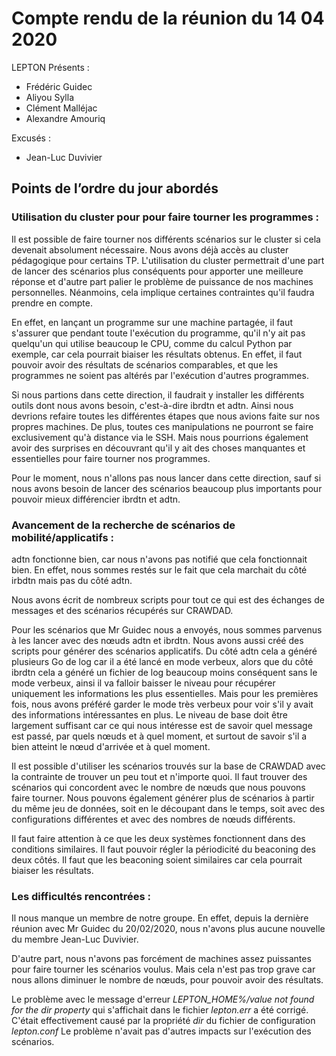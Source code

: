 # Compte rendu de la réunion du 14 04 2020  
 
LEPTON Présents :  
 
- Frédéric Guidec  
- Aliyou Sylla  
- Clément Malléjac  
- Alexandre Amouriq  
 
Excusés :  
 
- Jean-Luc Duvivier
 
## Points de l’ordre du jour abordés
 
### Utilisation du cluster pour pour faire tourner les programmes : 
Il est possible de faire tourner nos différents scénarios sur le cluster si cela devenait absolument nécessaire.
Nous avons déjà accès  au cluster pédagogique pour certains TP. L'utilisation du cluster permettrait d'une part de lancer des scénarios plus conséquents pour apporter une meilleure réponse et d'autre part palier le problème de puissance de nos machines personnelles. Néanmoins, cela implique certaines contraintes qu'il faudra prendre en compte.
 
En effet, en lançant un programme sur une machine partagée, il faut s'assurer que pendant toute l'exécution du programme, qu'il n'y ait pas quelqu'un qui utilise beaucoup le CPU, comme du calcul Python par exemple, car cela pourrait biaiser les résultats obtenus. En effet, il faut pouvoir avoir des résultats de scénarios comparables, et que les programmes ne soient pas altérés par l'exécution d'autres programmes.  
 
Si nous partions dans cette direction, il faudrait y installer les différents outils dont nous avons besoin, c'est-à-dire ibrdtn et adtn. Ainsi nous devrions refaire toutes les différentes étapes que nous avions faite sur nos propres machines. De plus, toutes ces manipulations ne pourront se faire exclusivement qu'à distance via le SSH. Mais nous pourrions également avoir des surprises en découvrant qu'il y ait des choses manquantes et essentielles pour faire tourner nos programmes.  
 
Pour le moment, nous n'allons pas nous lancer dans cette direction, sauf si nous avons besoin de lancer des scénarios beaucoup plus importants pour pouvoir mieux différencier ibrdtn et adtn.  
 
### Avancement de la recherche de scénarios de mobilité/applicatifs :  
adtn fonctionne bien, car nous n'avons pas notifié que cela fonctionnait bien. En effet, nous sommes restés sur le fait que cela marchait du côté irbdtn mais pas du côté adtn.  
 
Nous avons écrit de nombreux scripts pour tout ce qui est des échanges de messages et des scénarios récupérés sur CRAWDAD.  
 
Pour les scénarios que Mr Guidec nous a envoyés, nous sommes parvenus à les lancer avec des nœuds adtn et ibrdtn. Nous avons aussi créé des scripts pour générer des scénarios applicatifs. Du côté adtn cela a généré plusieurs Go de log car il a été lancé en mode verbeux, alors que du côté ibrdtn cela a généré un fichier de log beaucoup moins conséquent sans le mode verbeux, ainsi il va falloir baisser le niveau pour récupérer uniquement les informations les plus essentielles. Mais pour les premières fois, nous avons préféré garder le mode très verbeux pour voir s'il y avait des informations intéressantes en plus. Le niveau de base doit être largement suffisant car ce qui nous intéresse est de savoir quel message est passé, par quels nœuds et à quel moment, et surtout de savoir s'il a bien atteint le nœud d'arrivée et à quel moment.  
 
Il est possible d'utiliser les scénarios trouvés sur la base de CRAWDAD avec la contrainte de trouver un peu tout et n'importe quoi. Il faut trouver des scénarios qui concordent avec le nombre de nœuds que nous pouvons faire tourner. Nous pouvons également générer plus de scénarios à partir du même jeu de données, soit en le découpant dans le temps, soit avec des configurations différentes et avec des nombres de nœuds différents.  
 
Il faut faire attention à ce que les deux systèmes fonctionnent dans des conditions similaires. Il faut pouvoir régler la périodicité du beaconing des deux côtés. Il faut que les beaconing soient similaires car cela pourrait biaiser les résultats.  
 
### Les difficultés rencontrées :  
Il nous manque un membre de notre groupe. En effet, depuis la dernière réunion avec Mr Guidec du 20/02/2020, nous n'avons plus aucune nouvelle du membre Jean-Luc Duvivier.  
 
D'autre part, nous n'avons pas forcément de machines assez puissantes pour faire tourner les scénarios voulus. Mais cela n'est pas trop grave car nous allons diminuer le nombre de nœuds, pour pouvoir avoir des résultats.  

Le problème avec le message d'erreur *LEPTON_HOME%/value not found for the dir property* qui s'affichait dans le fichier *lepton.err* a été corrigé. C'était effectivement causé par la propriété *dir* du fichier de configuration *lepton.conf*
Le problème n'avait pas d'autres impacts sur l'exécution des scénarios.
